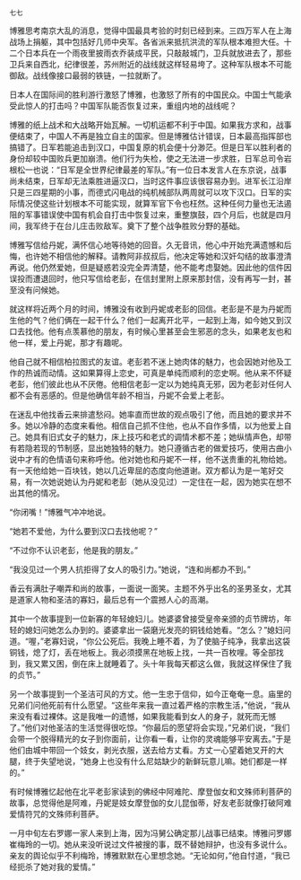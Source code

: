     七七 

   博雅思考南京大乱的消息，觉得中国最具考验的时刻已经到来。三四万军人在上海战场上捐躯，其中包括好几师中央军。各省派来抵抗洪流的军队根本难担大任。十二个日本兵在一个雨夜里披雨衣乔装成平民，只敲敲城门，卫兵就放进去了，那些卫兵来自西北，纪律很差，苏州附近的战线就这样轻易垮了。这种军队根本不可能御敌。战线像接口最弱的铁链，一拉就断了。

   日本人在国际间的胜利游行激怒了博雅，也激怒了所有的中国民众。中国士气能承受此惊人的打击吗？中国军队能否恢复过来，重组内地的战线呢？

   博雅的纸上战术和大战略开始瓦解。一切机运都不利于中国。如果我方求和，战事便结束了，中国人不再是独立自主的国家。但是博雅估计错误，日本最高指挥部也搞错了。日军若能追击到汉口，中国复原的机会便十分渺茫。但是日军以胜利者的身份却较中国败兵更加崩溃。他们行为失检，使之无法进一步求胜，日军总司令岩根松一也说：“日军是全世界纪律最差的军队。”有一位日本发言人在东京说，战事尚未结束，日军却无法乘胜进逼汉口，当时这件事应该很容易办到。进军长江沿岸只是三四星期的小事，而德式闪电战的纯机械部队两周就可以攻下汉口。日军的实际情况使这些计划根本不可能实现，就算军官下令也枉然。这种任何力量也无法遏阻的军事错误使中国有机会自打击中恢复过来，重整旗鼓，四个月后，也就是四月间，我军终于在台儿庄击败敌军。奠下了整个战争胜败分野的基础。

   博雅写信给丹妮，满怀信心地等待她的回音。久无音讯，他心中开始充满遗憾和后悔，也许她不相信他的解释。请教阿非叔叔后，他决定等她和汉奸勾结的故事澄清再说。他仍然爱她，但是疑惑若没完全弄清楚，他不能考虑娶她。因此他的信件因误投而遭退回时，他只写信给老彭，在信封里附上原来那封信，没有再写一封，甚至没有问候她。

   就这样将近两个月的时间，博雅没有收到丹妮或老彭的回信。老彭是不是为丹妮而生他的气？他们俩在一起干什么？他们一起离开北平，一起到上海，如今她又到汉口去找他。他有点羡慕他的朋友，有时候心里甚至会生邪恶的念头，如果老友也和他一样，爱上丹妮，那才有趣呢。

   他自己就不相信柏拉图式的友谊。老彭若不迷上她肉体的魅力，也会因她对他及工作的热诚而动情。这如果算得上恋史，可真是单纯而顺利的恋史啊。他从来不怀疑老彭，他们彼此也从不厌倦。他相信老彭一定以为她纯真无邪，因为老彭对任何人都不会有恶感的。但是他确信年龄不相当，丹妮不会爱上老彭。

   在迷乱中他找香云来排遣愁闷。她率直而世故的观点吸引了他，而且她的要求并不多。她以冷静的态度来看他。相信自己抓不住他，也从不自作多情，以为他爱上自己。她具有旧式女子的魅力，床上技巧和老式的调情术都不差；她纵情声色，却带有若隐若现的节制感，显出她独特的魅力。她只遵循古老的做爱技巧，使用古曲小说中才有的色情语句来称呼他。他对她也和丹妮不一样，他不送贵重的礼物给她。有一天他给她一百块钱，她以几近卑屈的态度向他道谢。双方都认为是一笔好交易，有一次她说她认为丹妮和老彭（她从没见过）一定住在一起，因为她实在想不出其他的情况。

   “你闭嘴！”博雅气冲冲地说。

   “她若不爱他，为什么要到汉口去找他呢？”

   “不过你不认识老彭，他是我的朋友。”

   “我没见过一个男人抗拒得了女人的吸引力。”她说，“连和尚都办不到。”

   香云有满肚子嘲弄和尚的故事，一面说一面笑。主题不外乎出名的圣男圣女，尤其是道家人物和圣洁的寡妇，最后总有一个震撼人心的高潮。

   其中一个故事提到一位新寡的年轻媳妇儿。她婆婆曾接受皇帝亲颁的贞节牌坊，年轻的媳妇问她怎么办到的。婆婆拿出一袋磨光发亮的铜钱给她看。“怎么？”媳妇问道。“喔，”老寡妇说，“你公公死后。我晚上睡不着，为了使脑子纯净，我拿出这袋铜钱，熄了灯，丢在地板上。我必须摸黑在地板上找，一共一百枚哩。等全部找到，我又累又困，倒在床上就睡着了。头十年我每天都这么做，我就这样保住了我的贞节。”

   另一个故事提到一个圣洁可风的方丈。他一生忠于信仰，如今正奄奄一息。庙里的兄弟们问他死前有什么愿望。“这些年来我一直过着严格的宗教生活，”他说，“我从来没有看过裸体。这是我唯一的遗憾，如果我能看到女人的身子，就死而无憾了。”他们对他圣洁的生活觉得很吃惊。“你最后的愿望将会实现，”兄弟们说，“我们会带一个脱得精光的女子到你面前，让你看一看，让你的灵魂能够平安离去。”于是他们由城中带回一个妓女，剥光衣服，送去给方丈看。方丈一心望着她叉开的大腿，终于失望地说，“她身上也没有什么尼姑缺少的新鲜玩意儿嘛。她们都是一样的。”

   有时候博雅忆起他在北平老彭家读到的佛经中阿难陀、摩登伽女和文殊师利菩萨的故事，总觉得他是阿难，丹妮是妓女摩登伽的女儿昆伽蒂，好友老彭就像打破阿难爱情符咒的文殊师利菩萨。

   一月中旬左右罗娜一家人来到上海，因为冯舅公确定那儿战事已结束。博雅问罗娜崔梅玲的一切。她从来没听说过文件被搜的事，既不替她辩护，也没有多说什么。亲友的舆论似乎不利梅玲，博雅默默在心里想念她。“无论如何，”他自忖道，“我已经扼杀了她对我的爱情。”

